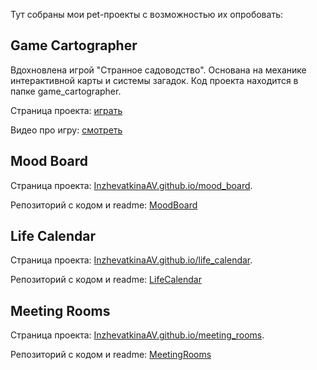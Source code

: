 Тут собраны мои pet-проекты с возможностью их опробовать:

## Game Cartographer
Вдохновлена игрой "Странное садоводство". Основана на механике интерактивной карты и системы загадок.
Код проекта находится в папке game_cartographer.

Страница проекта: [играть](https://inzhevatkinaav.github.io/game_cartographer/game_cartographer.html)

Видео про игру: [смотреть](https://youtu.be/YTJYaG0KRbU)

## Mood Board
Страница проекта: [InzhevatkinaAV.github.io/mood_board](https://inzhevatkinaav.github.io/mood_board/mood_board.html).

Репозиторий с кодом и readme: [MoodBoard](https://github.com/InzhevatkinaAV/MoodBoard)

## Life Calendar
Страница проекта: [InzhevatkinaAV.github.io/life_calendar](https://inzhevatkinaav.github.io/life_calendar/life_calendar.html).

Репозиторий с кодом и readme: [LifeCalendar](https://github.com/InzhevatkinaAV/LifeCalendar)

## Meeting Rooms
Страница проекта: [InzhevatkinaAV.github.io/meeting_rooms](https://inzhevatkinaav.github.io/meeting_rooms/meeting_rooms.html).

Репозиторий с кодом и readme: [MeetingRooms](https://github.com/InzhevatkinaAV/bookMeetingRoom)
